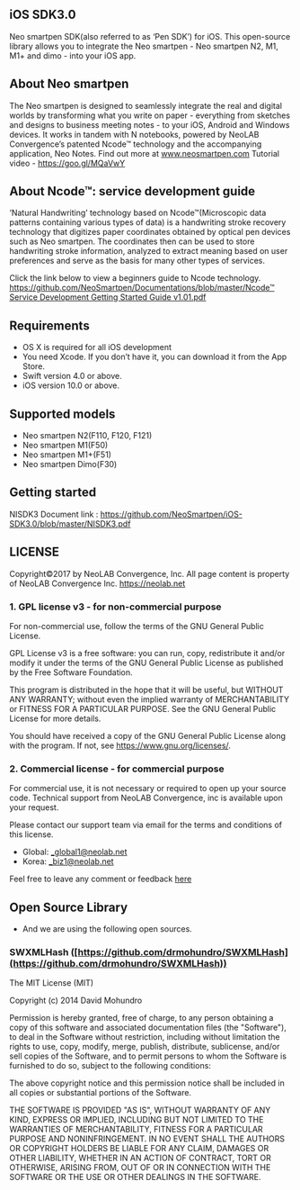 ## iOS SDK3.0
Neo smartpen SDK(also referred to as ‘Pen SDK’) for iOS. This open-source library allows you to integrate the Neo smartpen - Neo smartpen N2, M1, M1+ and dimo - into your iOS app. 


## About Neo smartpen

The Neo smartpen is designed to seamlessly integrate the real and digital worlds by transforming what you write on paper - everything from sketches and designs to business meeting notes - to your iOS, Android and Windows devices. It works in tandem with N notebooks, powered by NeoLAB Convergence’s patented Ncode™ technology and the accompanying application, Neo Notes. Find out more at www.neosmartpen.com
Tutorial video - https://goo.gl/MQaVwY


## About Ncode™: service development guide

‘Natural Handwriting’ technology based on Ncode™(Microscopic data patterns containing various types of data) is a handwriting stroke recovery technology that digitizes paper coordinates obtained by optical pen devices such as Neo smartpen. The coordinates then can be used to store handwriting stroke information, analyzed to extract meaning based on user preferences and serve as the basis for many other types of services. 

Click the link below to view a beginners guide to Ncode technology. 
[https://github.com/NeoSmartpen/Documentations/blob/master/Ncode™ Service Development Getting Started Guide v1.01.pdf](https://github.com/NeoSmartpen/Documentations/blob/master/Ncode%E2%84%A2%20Service%20Development%20Getting%20Started%20Guide%20v1.01.pdf)


## Requirements

- OS X is required for all iOS development
- You need Xcode. If you don’t have it, you can download it from the App Store.
- Swift version 4.0 or above.
- iOS version 10.0 or above.


## Supported models

- Neo smartpen N2(F110, F120, F121)
- Neo smartpen M1(F50)
- Neo smartpen M1+(F51)
- Neo smartpen Dimo(F30)


## Getting started

NISDK3 Document link : [https://github.com/NeoSmartpen/iOS-SDK3.0/blob/master/NISDK3.pdf ](https://github.com/NeoSmartpen/iOS-SDK3.0/blob/master/NISDK3.pdf)


## LICENSE

Copyright©2017 by NeoLAB Convergence, Inc. All page content is property of NeoLAB Convergence Inc. <https://neolab.net> 

### 1. GPL license v3 - for non-commercial purpose 
For non-commercial use, follow the terms of the GNU General Public License. 

GPL License v3 is a free software: you can run, copy, redistribute it and/or modify it under the terms of the GNU General Public License as published by the Free Software Foundation. 

This program is distributed in the hope that it will be useful, but WITHOUT ANY WARRANTY; without even the implied warranty of MERCHANTABILITY or FITNESS FOR A PARTICULAR PURPOSE. See the GNU General Public License for more details. 

You should have received a copy of the GNU General Public License along with the program. If not, see <https://www.gnu.org/licenses/>. 


### 2. Commercial license - for commercial purpose 

For commercial use, it is not necessary or required to open up your source code. Technical support from NeoLAB Convergence, inc is available upon your request. 

Please contact our support team via email for the terms and conditions of this license. 

- Global: _global1@neolab.net
- Korea: _biz1@neolab.net

Feel free to leave any comment or feedback [here](https://github.com/NeoSmartpen/IOS-SDK2.0/issues)


## Open Source Library

- And we are using the following open sources.

### SWXMLHash ([https://github.com/drmohundro/SWXMLHash](https://github.com/drmohundro/SWXMLHash))

The MIT License (MIT)

Copyright (c) 2014 David Mohundro
 
Permission is hereby granted, free of charge, to any person obtaining
a copy of this software and associated documentation files (the
"Software"), to deal in the Software without restriction, including
without limitation the rights to use, copy, modify, merge, publish,
distribute, sublicense, and/or sell copies of the Software, and to
permit persons to whom the Software is furnished to do so, subject to
the following conditions:
 
The above copyright notice and this permission notice shall be
included in all copies or substantial portions of the Software.
 
THE SOFTWARE IS PROVIDED "AS IS", WITHOUT WARRANTY OF ANY KIND,
EXPRESS OR IMPLIED, INCLUDING BUT NOT LIMITED TO THE WARRANTIES OF
MERCHANTABILITY, FITNESS FOR A PARTICULAR PURPOSE AND
NONINFRINGEMENT. IN NO EVENT SHALL THE AUTHORS OR COPYRIGHT HOLDERS BE
LIABLE FOR ANY CLAIM, DAMAGES OR OTHER LIABILITY, WHETHER IN AN ACTION
OF CONTRACT, TORT OR OTHERWISE, ARISING FROM, OUT OF OR IN CONNECTION
WITH THE SOFTWARE OR THE USE OR OTHER DEALINGS IN THE SOFTWARE.
